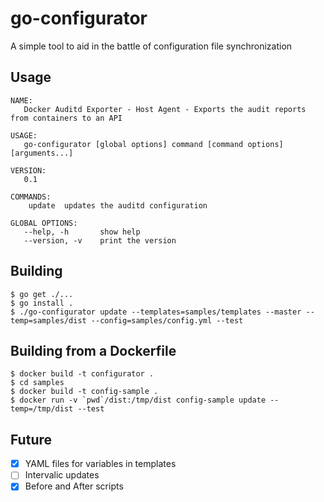 # go-configurator

A simple tool to aid in the battle of configuration file synchronization

## Usage

```
NAME:
   Docker Auditd Exporter - Host Agent - Exports the audit reports from containers to an API

USAGE:
   go-configurator [global options] command [command options] [arguments...]
   
VERSION:
   0.1
   
COMMANDS:
    update	updates the auditd configuration

GLOBAL OPTIONS:
   --help, -h		show help
   --version, -v	print the version
```

## Building

```
$ go get ./...
$ go install .
$ ./go-configurator update --templates=samples/templates --master --temp=samples/dist --config=samples/config.yml --test 
```

## Building from a Dockerfile

```
$ docker build -t configurator .
$ cd samples
$ docker build -t config-sample .
$ docker run -v `pwd`/dist:/tmp/dist config-sample update --temp=/tmp/dist --test
```

## Future 

- [X] YAML files for variables in templates
- [ ] Intervalic updates
- [X] Before and After scripts
